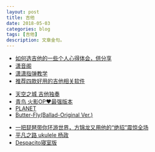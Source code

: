 ```yaml
---
layout: post
title: 吉他
date: 2018-05-03
categories: blog
tags: [吉他]
description: 文章金句。
---
```



- [如何选吉他的一些个人心得体会，供分享](https://tieba.baidu.com/p/5219424537?pn=0&)
- [潇音阁](http://i.youku.com/i/UNzU4NzM4NDA=/navcustom?spm=a2hzp.8249370.0.0&id=484415)
- [潇潇指弹教学](https://space.bilibili.com/21637986/#/channel/detail?cid=3698)
- [推荐四款好用的吉他相关软件](https://www.bilibili.com/video/av9276949)

<p>
   </p>

- [天空之城 吉他独奏](https://www.bilibili.com/video/av13257572)
- [青鸟 火影OP❤最强版本](https://www.bilibili.com/video/av17147475)
- [PLANET](https://www.bilibili.com/video/av21127757)
- [Butter-Fly(Ballad-Original Ver.)](https://www.bilibili.com/video/av4331458)

<p>
   </p>

- [一把琵琶带你环游世界，方锦龙又用他的“绝招”震惊全场](https://www.bilibili.com/video/av23126286)
- [平凡之路 ukulele 杨政](https://www.bilibili.com/video/av1724842)
- [Despacito寝室版](https://www.bilibili.com/video/av19648898)
